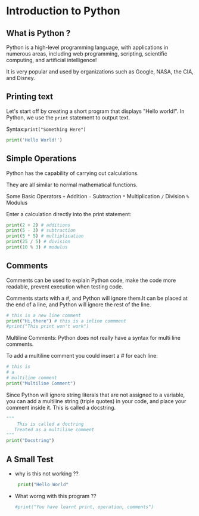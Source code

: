 # Introduction to Python

## What is Python ?
Python is a high-level programming language, with applications in numerous areas, including web programming, scripting, scientific computing, and artificial intelligence!

It is very popular and used by organizations such as Google, NASA, the CIA, and Disney.

## Printing text

Let's start off by creating a short program that displays "Hello world!".
In Python, we use the `print` statement to output text.

Syntax:`print("Something Here")`

```python runnable
print('Hello World!')
```

## Simple Operations

Python has the capability of carrying out calculations.

They are all similar to normal mathematical functions.

Some Basic Operators
`+`  Addition
`-`  Subtraction
`*`  Multiplication
`/`  Division
`%`  Modulus

Enter a calculation directly into the print statement:

```python runnable
print(2 + 2) # additions
print(5 - 3) # subtraction
print(5 * 5) # multiplication
print(25 / 5) # division
print(10 % 3) # modulus
```

## Comments 
Comments can be used to explain Python code, make the code more readable, prevent execution when testing code.

Comments starts with a #, and Python will ignore them.It can be placed at the end of a line, and Python will ignore the rest of the line. 

```python runnable
# this is a new line comment
print("Hi,there") # this is a inline commment
#print("This print won't work")
```

Multiline Comments:
Python does not really have a syntax for multi line comments.

To add a multiline comment you could insert a # for each line:

```python runnable
# this is 
# a 
# multiline comment
print("Multiline Comment")
```

Since Python will ignore string literals that are not assigned to a variable, you can add a multiline string (triple quotes) in your code, and place your comment inside it. This is called a docstring.

```python runnable
"""
    This is called a doctring
   Treated as a multiline comment
"""
print("Docstring")
```

## A Small Test

* why is this not working ??
  ```python runnable
   print("Hello World"
   ```

* What worng with this program ??
  ```python runnable
  #print("You have learnt print, operation, comments")
  ```
